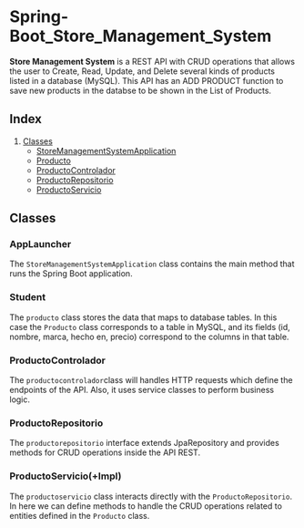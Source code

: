 <!DOCTYPE html>
<html>

<body>

<h1>Spring-Boot_Store_Management_System</h1>

<p><strong>Store Management System</strong> is a REST API with CRUD operations that allows the user to Create, Read, Update, and Delete several kinds of products listed in a database (MySQL). This API has an ADD PRODUCT function to save new products in the databse to be shown in the List of Products. 
  
<h2>Index</h2>

<ol>
   <li><a href="#classes">Classes</a>
        <ul>
            <li><a href="#storemanagementsystemapplication">StoreManagementSystemApplication</a></li>
            <li><a href="#producto">Producto</a></li>
            <li><a href="#productocontrolador">ProductoControlador</a></li>
            <li><a href="#productorepositorio">ProductoRepositorio</a></li>
            <li><a href="#productoservicio">ProductoServicio</a></li>
        </ul>
    </li>
</ol>

<h2 id="classes">Classes</h2>

<h3 id="storemanagementsystemapplication">AppLauncher</h3>
<p>The <code>StoreManagementSystemApplication</code> class contains the main method that runs the Spring Boot application.</p>

<h3 id="producto">Student</h3>
<p>The <code>producto</code> class stores the data that maps to database tables. In this case the <code>Producto</code> class corresponds to a table in MySQL, and its fields (id, nombre, marca, hecho en, precio) correspond to the columns in that table. </p>

<h3 id="productocontrolador">ProductoControlador</h3>
<p>The <code>productocontrolador</code>class will handles HTTP requests which define the endpoints of the API. Also, it uses service classes to perform business logic.

<h3 id="productorepositorio">ProductoRepositorio</h3>
<p>The <code>productorepositorio</code> interface extends JpaRepository and provides methods for CRUD operations inside the API REST.  
  
<h3 id="productoservicio">ProductoServicio(+Impl)</h3>
<p>The <code>productoservicio</code> class interacts directly with the <code>ProductoRepositorio</code>. In here we can define methods to handle the CRUD operations related to entities defined in the <code>Producto</code> class.</p>

</body>

</html>



